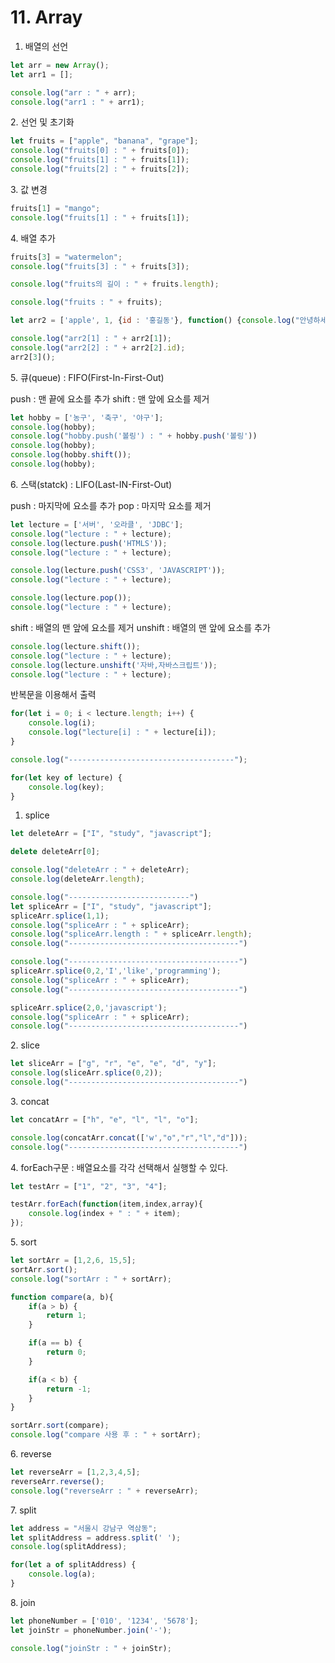 # 11. Array



1. 배열의 선언

```jsx
let arr = new Array();
let arr1 = [];

console.log("arr : " + arr);
console.log("arr1 : " + arr1);
```

2\. 선언 및 초기화

```jsx
let fruits = ["apple", "banana", "grape"];
console.log("fruits[0] : " + fruits[0]);
console.log("fruits[1] : " + fruits[1]);
console.log("fruits[2] : " + fruits[2]);
```

3\. 값 변경

```jsx
fruits[1] = "mango";
console.log("fruits[1] : " + fruits[1]);
```

4\. 배열 추가

```jsx
fruits[3] = "watermelon";
console.log("fruits[3] : " + fruits[3]);

console.log("fruits의 길이 : " + fruits.length);

console.log("fruits : " + fruits); 

let arr2 = ['apple', 1, {id : '홍길동'}, function() {console.log("안녕하세요")}];

console.log("arr2[1] : " + arr2[1]);
console.log("arr2[2] : " + arr2[2].id);
arr2[3]();
```

5\. 큐(queue) : FIFO(First-In-First-Out)

push : 맨 끝에 요소를 추가 shift : 맨 앞에 요소를 제거

```jsx
let hobby = ['농구', '축구', '야구'];
console.log(hobby);
console.log("hobby.push('볼링') : " + hobby.push('볼링'))
console.log(hobby);
console.log(hobby.shift());
console.log(hobby);
```

6\. 스택(statck) : LIFO(Last-IN-First-Out)

push : 마지막에 요소를 추가 pop : 마지막 요소를 제거

```jsx
let lecture = ['서버', '오라클', 'JDBC'];
console.log("lecture : " + lecture);
console.log(lecture.push('HTMLS'));
console.log("lecture : " + lecture);

console.log(lecture.push('CSS3', 'JAVASCRIPT'));
console.log("lecture : " + lecture);

console.log(lecture.pop());
console.log("lecture : " + lecture);
```

shift : 배열의 맨 앞에 요소를 제거 unshift : 배열의 맨 앞에 요소를 추가

```jsx
console.log(lecture.shift());
console.log("lecture : " + lecture);
console.log(lecture.unshift('자바,자바스크립트'));
console.log("lecture : " + lecture);
```

반복문을 이용해서 출력

```jsx
for(let i = 0; i < lecture.length; i++) {
    console.log(i);
    console.log("lecture[i] : " + lecture[i]);
}

console.log("-------------------------------------");

for(let key of lecture) {
    console.log(key);
}
```

1. splice

```jsx
let deleteArr = ["I", "study", "javascript"];

delete deleteArr[0];

console.log("deleteArr : " + deleteArr);
console.log(deleteArr.length);

console.log("---------------------------")
let spliceArr = ["I", "study", "javascript"];
spliceArr.splice(1,1);
console.log("spliceArr : " + spliceArr);
console.log("spliceArr.length : " + spliceArr.length);
console.log("--------------------------------------")

console.log("--------------------------------------")
spliceArr.splice(0,2,'I','like','programming');
console.log("spliceArr : " + spliceArr);
console.log("--------------------------------------")

spliceArr.splice(2,0,'javascript');
console.log("spliceArr : " + spliceArr);
console.log("--------------------------------------")
```

2\. slice

```jsx
let sliceArr = ["g", "r", "e", "e", "d", "y"];
console.log(sliceArr.splice(0,2));
console.log("--------------------------------------")
```

3\. concat

```jsx
let concatArr = ["h", "e", "l", "l", "o"];

console.log(concatArr.concat(['w',"o","r","l","d"]));
console.log("--------------------------------------")
```

4\. forEach구문 : 배열요소를 각각 선택해서 실행할 수 있다.

```jsx
let testArr = ["1", "2", "3", "4"];

testArr.forEach(function(item,index,array){
    console.log(index + " : " + item);
});
```

5\. sort

```jsx
let sortArr = [1,2,6, 15,5];
sortArr.sort();
console.log("sortArr : " + sortArr);

function compare(a, b){
    if(a > b) {
        return 1;
    }

    if(a == b) {
        return 0;
    }

    if(a < b) {
        return -1;
    }
}

sortArr.sort(compare);
console.log("compare 사용 후 : " + sortArr);
```

6\. reverse

```jsx
let reverseArr = [1,2,3,4,5];
reverseArr.reverse();
console.log("reverseArr : " + reverseArr);
```

7\. split

```jsx
let address = "서울시 강남구 역삼동";
let splitAddress = address.split(' ');
console.log(splitAddress);

for(let a of splitAddress) {
    console.log(a);
}
```

8\. join

```jsx
let phoneNumber = ['010', '1234', '5678'];
let joinStr = phoneNumber.join('-');

console.log("joinStr : " + joinStr);
```

